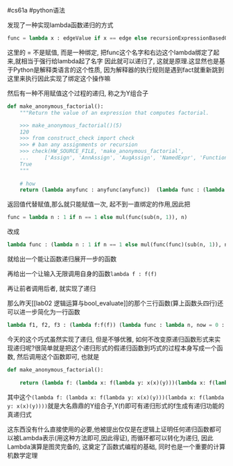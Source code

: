 #cs61a #python语法 

发现了一种实现lambda函数递归的方式

```python
func = lambda x : edgeValue if x == edge else recursionExpressionBasedOnFunc
```
这里的 = 不是赋值, 而是一种绑定, 把func这个名字和右边这个lambda绑定了起来,就相当于强行给lambda起了名字 因此就可以递归了, 这就是原理.这显然也是基于Python是解释类语言的这个性质, 因为解释器的执行规则是遇到fact就重新跳到这里来执行因此实现了绑定这个操作嘛

然后有一种不用赋值这个过程的递归, 称之为Y组合子

```python
def make_anonymous_factorial():
    """Return the value of an expression that computes factorial.

    >>> make_anonymous_factorial()(5)
    120
    >>> from construct_check import check
    >>> # ban any assignments or recursion
    >>> check(HW_SOURCE_FILE, 'make_anonymous_factorial',
    ...     ['Assign', 'AnnAssign', 'AugAssign', 'NamedExpr', 'FunctionDef', 'Recursion'])
    True
    """
    
    # how
    return (lambda anyfunc : anyfunc(anyfunc))  (lambda func : (lambda n : 1 if n == 1 else mul(func(func)(sub(n, 1)), n))) 

```

返回值代替赋值,那么就只能赋值一次, 起不到一直绑定的作用,因此把

```python
func = lambda n : 1 if n == 1 else mul(func(sub(n, 1)), n)
```

改成
```python
lambda func : (lambda n : 1 if n == 1 else mul(func(func)(sub(n, 1)), n))
```

就给出一个能让函数递归展开一步的函数

再给出一个让输入无限调用自身的函数`lambda f : f(f)` 

再让前者调用后者, 就实现了递归

那么昨天[[lab02 逻辑运算与bool_evaluate]]的那个三行函数(算上函数头四行)还可以进一步简化为一行函数
```python
lambda f1, f2, f3 : (lambda f:f(f)) (lambda func : lambda n, now = 0 : lambda x : x if now == n else func(func)(n, now + 1)([f1, f2, f3][now % 3](x)))
```

今天的这个巧式虽然实现了递归, 但是不够优雅, 如何不改变原递归函数形式来实现递归呢?很简单就是把这个递归形式的假递归函数到巧式的过程本身写成一个函数, 然后调用这个函数即可, 也就是
```python
def make_anonymous_factorial():
    
    return (lambda f: (lambda x: f(lambda y: x(x)(y)))(lambda x: f(lambda y: x(x)(y))))(lambda func : lambda n : 1 if n == 1 else mul(func(sub(n, 1)), n))
```

其中这个`(lambda f: (lambda x: f(lambda y: x(x)(y)))(lambda x: f(lambda y: x(x)(y))))`就是大名鼎鼎的Y组合子,Y(f)即可有递归形式的f生成有递归功能的真递归式

这东西没有什么直接使用的必要,他被提出仅仅是在逻辑上证明任何递归函数都可以被Lambda表示(用这种方法即可,因此得证), 而循环都可以转化为递归, 因此Lambda演算是图灵完备的, 这奠定了函数式编程的基础, 同时也是一个重要的计算机数学定理
